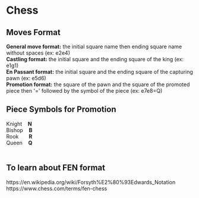 # Chess

<h2>Moves Format</h2>

**General move format:** the initial square name then ending square name without spaces (ex: e2e4) <br />
**Castling format:** the initial square and the ending square of the king (ex: e1g1) <br />
**En Passant format:** the initial square and the ending square of the capturing pawn (ex: e5d6) <br />
**Promotion format:** the square of the pawn and the square of the promoted piece then '=' followed by the symbol of the piece (ex: e7e8=Q) 

<h2>Piece Symbols for Promotion</h2>

Knight  &nbsp;&nbsp;&nbsp;**N** <br />
Bishop  &nbsp;&nbsp;&nbsp;**B** <br />
Rook  &nbsp;&nbsp;&nbsp;&nbsp;&nbsp; **R** <br />
Queen  &nbsp;&nbsp; **Q** <br /> <br />

<h2>To learn about FEN format</h2>
https://en.wikipedia.org/wiki/Forsyth%E2%80%93Edwards_Notation <br />
https://www.chess.com/terms/fen-chess <br />
